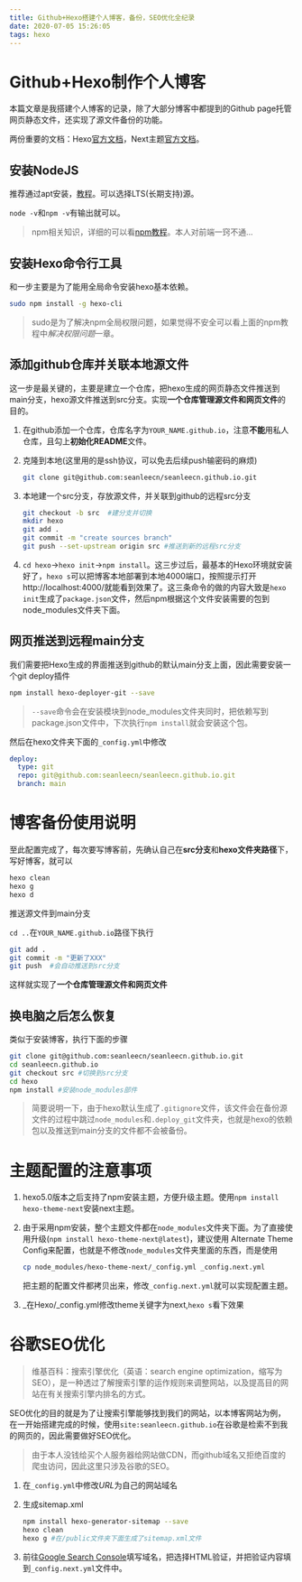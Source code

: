 ```yaml
---
title: Github+Hexo搭建个人博客，备份，SEO优化全纪录
date: 2020-07-05 15:26:05
tags: hexo
---
```


# Github+Hexo制作个人博客

本篇文章是我搭建个人博客的记录，除了大部分博客中都提到的Github page托管网页静态文件，还实现了源文件备份的功能。

两份重要的文档：Hexo[官方文档](https://hexo.io/zh-cn/docs/)，Next主题[官方文档](https://theme-next.js.org/)。

<!-- more -->

## 安装NodeJS

推荐通过apt安装，[教程](https://github.com/nodesource/distributions/blob/master/README.md)。可以选择LTS(长期支持)源。

``node -v``和``npm -v``有输出就可以。

> npm相关知识，详细的可以看[npm教程](https://www.kancloud.cn/shellway/npm-doc)。本人对前端一窍不通...

## 安装Hexo命令行工具

和一步主要是为了能用全局命令安装hexo基本依赖。

```bash
sudo npm install -g hexo-cli
```

> sudo是为了解决npm全局权限问题，如果觉得不安全可以看上面的npm教程中*解决权限问题*一章。

## 添加github仓库并关联本地源文件

这一步是最关键的，主要是建立一个仓库，把hexo生成的网页静态文件推送到main分支，hexo源文件推送到src分支。实现**一个仓库管理源文件和网页文件**的目的。

1. 在github添加一个仓库，仓库名字为``YOUR_NAME.github.io``，注意**不能**用私人仓库，且勾上**初始化README**文件。

2. 克隆到本地(这里用的是ssh协议，可以免去后续push输密码的麻烦)

   ```bash	
   git clone git@github.com:seanleecn/seanleecn.github.io.git
   ```

 3. 本地建一个src分支，存放源文件，并关联到github的远程src分支

    ```bash
    git checkout -b src  #建分支并切换
    mkdir hexo
    git add .
    git commit -m "create sources branch"
    git push --set-upstream origin src #推送到新的远程src分支
    ```
    
 4. ``cd hexo``->``hexo init``->``npm install``。这三步过后，最基本的Hexo环境就安装好了，``hexo s``可以把博客本地部署到本地4000端口，按照提示打开http://localhost:4000/就能看到效果了。这三条命令的做的内容大致是``hexo init``生成了``package.json``文件，然后npm根据这个文件安装需要的包到node_modules文件夹下面。

##  网页推送到远程main分支

我们需要把Hexo生成的界面推送到github的默认main分支上面，因此需要安装一个git deploy插件

```bash
npm install hexo-deployer-git --save
```

> ``--save``命令会在安装模块到node_modules文件夹同时，把依赖写到package.json文件中，下次执行``npm install``就会安装这个包。

然后在hexo文件夹下面的`_config.yml`中修改

```yaml
deploy:
  type: git
  repo: git@github.com:seanleecn/seanleecn.github.io.git
  branch: main
```

# 博客备份使用说明

至此配置完成了，每次要写博客前，先确认自己在**src分支**和**hexo文件夹路径**下，写好博客，就可以

````bash
hexo clean
hexo g
hexo d
````

推送源文件到main分支

`cd ..`在`YOUR_NAME.github.io`路径下执行

```bash
git add .
git commit -m "更新了XXX"
git push  #会自动推送到src分支
```

这样就实现了**一个仓库管理源文件和网页文件**

## 换电脑之后怎么恢复

类似于安装博客，执行下面的步骤

```bash
git clone git@github.com:seanleecn/seanleecn.github.io.git
cd seanleecn.github.io
git checkout src #切换到src分支
cd hexo
npm install #安装node_modules部件
```

> 简要说明一下，由于hexo默认生成了`.gitignore`文件，该文件会在备份源文件的过程中跳过`node_modules`和`.deploy_git`文件夹，也就是hexo的依赖包以及推送到main分支的文件都不会被备份。

# 主题配置的注意事项

1. hexo5.0版本之后支持了npm安装主题，方便升级主题。使用``npm install hexo-theme-next``安装next主题。

2. 由于采用npm安装，整个主题文件都在`node_modules`文件夹下面。为了直接使用升级(`npm install hexo-theme-next@latest`)，建议使用 Alternate Theme Config来配置，也就是不修改`node_modules`文件夹里面的东西，而是使用

   ```bash
   cp node_modules/hexo-theme-next/_config.yml _config.next.yml
   ```
   把主题的配置文件都拷贝出来，修改`_config.next.yml`就可以实现配置主题。

4. _在Hexo/_config.yml修改theme关键字为next,``hexo s``看下效果

# 谷歌SEO优化

> 维基百科：搜索引擎优化（英语：search engine optimization，缩写为SEO），是一种透过了解搜索引擎的运作规则来调整网站，以及提高目的网站在有关搜索引擎内排名的方式。

SEO优化的目的就是为了让搜索引擎能够找到我们的网站，以本博客网站为例，在一开始搭建完成的时候，使用`site:seanleecn.github.io`在谷歌是检索不到我的网页的，因此需要做好SEO优化。

> 由于本人没钱给买个人服务器给网站做CDN，而github域名又拒绝百度的爬虫访问，因此这里只涉及谷歌的SEO。

1. 在`_config.yml`中修改*URL*为自己的网站域名
2. 生成sitemap.xml

    ```bash
    npm install hexo-generator-sitemap --save
    hexo clean
    hexo g #在/public文件夹下面生成了sitemap.xml文件
    ```
3. 前往[Google Search Console](https://search.google.com/search-console/about)填写域名，把选择HTML验证，并把验证内容填到`_config.next.yml`文件中。